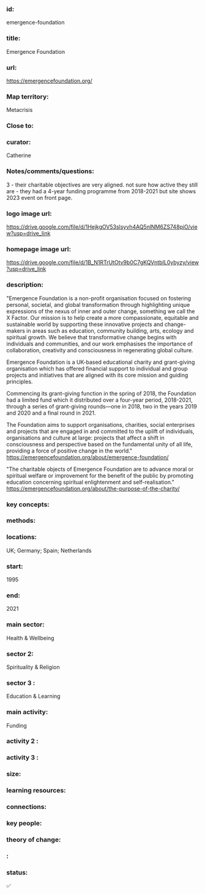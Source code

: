 ### id: 
  emergence-foundation
### title: 
  Emergence Foundation
### url: 
  https://emergencefoundation.org/
### Map territory: 
  Metacrisis
### Close to: 
  
### curator: 
  Catherine
### Notes/comments/questions: 
  3 - their charitable objectives are very aligned. not sure how active they still are - they had a 4-year funding programme from 2018-2021 but site shows 2023 event on front page.
### logo image url: 
  https://drive.google.com/file/d/1HejkgOV53slsyvh4AQ5nlNM6ZS748piO/view?usp=drive_link
### homepage image url: 
  https://drive.google.com/file/d/1B_N1RTrUtOtv9b0C7gKQVntbIL0ybyzy/view?usp=drive_link
### description: 
  "Emergence Foundation is a non-profit organisation focused on fostering personal, societal, and global transformation through highlighting unique expressions of the nexus of inner and outer change, something we call the X Factor. Our mission is to help create a more compassionate, equitable and sustainable world by supporting these innovative projects and change-makers in areas such as education, community building, arts, ecology and spiritual growth. We believe that transformative change begins with individuals and communities, and our work emphasises the importance of collaboration, creativity and consciousness in regenerating global culture.

Emergence Foundation is a UK-based educational charity and grant-giving organisation which has offered financial support to individual and group projects and initiatives that are aligned with its core mission and guiding principles.

Commencing its grant-giving function in the spring of 2018, the Foundation had a limited fund which it distributed over a four-year period, 2018-2021, through a series of grant-giving rounds—one in 2018, two in the years 2019 and 2020 and a final round in 2021.

The Foundation aims to support organisations, charities, social enterprises and projects that are engaged in and committed to the uplift of individuals, organisations and culture at large: projects that affect a shift in consciousness and perspective based on the fundamental unity of all life, providing a force of positive change in the world."
https://emergencefoundation.org/about/emergence-foundation/ 

"The charitable objects of Emergence Foundation are to advance moral or spiritual welfare or improvement for the benefit of the public by promoting education concerning spiritual enlightenment and self-realisation."
https://emergencefoundation.org/about/the-purpose-of-the-charity/ 
### key concepts: 
  
### methods: 
  
### locations: 
  UK; Germany; Spain; Netherlands
### start: 
  1995
### end: 
  2021
### main sector: 
  Health & Wellbeing
### sector 2: 
  Spirituality & Religion
### sector 3 : 
  Education & Learning
### main activity: 
  Funding
### activity 2 : 
  
### activity 3 : 
  
### size: 
  
### learning resources: 
  
### connections: 
  
### key people: 
  
### theory of change: 
  
### : 
  
### status: 
  ✅
